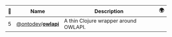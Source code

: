 |:star2: | Name | Description | 🌍|
|---|---|---|---|
|5|[@ontodev](https://github.com/ontodev)/[**owlapi**](https://github.com/ontodev/owlapi)|A thin Clojure wrapper around OWLAPI.||

